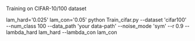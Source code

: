 Training on CIFAR-10/100 dataset

lam_hard='0.025'
lam_con='0.05'
python Train_cifar.py --dataset 'cifar100' --num_class 100 --data_path 'your data-path' --noise_mode 'sym' --r 0.9  --lambda_hard lam_hard  --lambda_con lam_con
